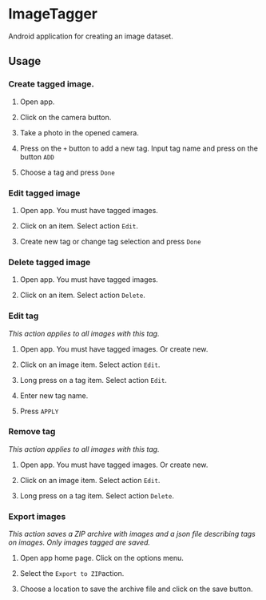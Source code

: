 # ImageTagger
Android application for creating an image dataset.

## Usage

### Create tagged image.  

1) Open app.

2) Click on the camera button. 

3) Take a photo in the opened camera.

4) Press on the `+` button to add a new tag. Input tag name and press on the button `ADD`

5) Choose a tag and press `Done`

### Edit tagged image

1) Open app. You must have tagged images.

2) Click on an item. Select action `Edit`.

3) Create new tag or change tag selection and press `Done`

### Delete tagged image

1) Open app. You must have tagged images.

2) Click on an item. Select action `Delete`.

### Edit tag

*This action applies to all images with this tag.*

1) Open app. You must have tagged images. Or create new.

2) Click on an image item. Select action `Edit`.

3) Long press on a tag item. Select action `Edit`.

4) Enter new tag name.

5) Press `APPLY`

### Remove tag

*This action applies to all images with this tag.*

1) Open app. You must have tagged images. Or create new.

2) Click on an image item. Select action `Edit`.

3) Long press on a tag item. Select action `Delete`.

### Export images

*This action saves a ZIP archive with images and a json file describing tags on images. Only images tagged are saved.*

1) Open app home page. Click on the options menu.

2) Select the `Export to ZIP`action.

3) Choose a location to save the archive file and click on the save button. 

